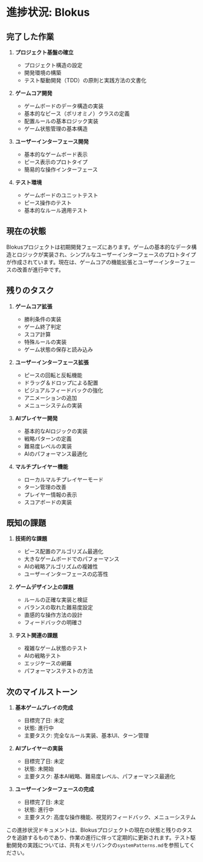 # 進捗状況: Blokus

## 完了した作業

1. **プロジェクト基盤の確立**
   - プロジェクト構造の設定
   - 開発環境の構築
   - テスト駆動開発（TDD）の原則と実践方法の文書化

2. **ゲームコア開発**
   - ゲームボードのデータ構造の実装
   - 基本的なピース（ポリオミノ）クラスの定義
   - 配置ルールの基本ロジック実装
   - ゲーム状態管理の基本構造

3. **ユーザーインターフェース開発**
   - 基本的なゲームボード表示
   - ピース表示のプロトタイプ
   - 簡易的な操作インターフェース

4. **テスト環境**
   - ゲームボードのユニットテスト
   - ピース操作のテスト
   - 基本的なルール適用テスト

## 現在の状態

Blokusプロジェクトは初期開発フェーズにあります。ゲームの基本的なデータ構造とロジックが実装され、シンプルなユーザーインターフェースのプロトタイプが作成されています。現在は、ゲームコアの機能拡張とユーザーインターフェースの改善が進行中です。

## 残りのタスク

1. **ゲームコア拡張**
   - 勝利条件の実装
   - ゲーム終了判定
   - スコア計算
   - 特殊ルールの実装
   - ゲーム状態の保存と読み込み

2. **ユーザーインターフェース拡張**
   - ピースの回転と反転機能
   - ドラッグ＆ドロップによる配置
   - ビジュアルフィードバックの強化
   - アニメーションの追加
   - メニューシステムの実装

3. **AIプレイヤー開発**
   - 基本的なAIロジックの実装
   - 戦略パターンの定義
   - 難易度レベルの実装
   - AIのパフォーマンス最適化

4. **マルチプレイヤー機能**
   - ローカルマルチプレイヤーモード
   - ターン管理の改善
   - プレイヤー情報の表示
   - スコアボードの実装

## 既知の課題

1. **技術的な課題**
   - ピース配置のアルゴリズム最適化
   - 大きなゲームボードでのパフォーマンス
   - AIの戦略アルゴリズムの複雑性
   - ユーザーインターフェースの応答性

2. **ゲームデザイン上の課題**
   - ルールの正確な実装と検証
   - バランスの取れた難易度設定
   - 直感的な操作方法の設計
   - フィードバックの明確さ

3. **テスト関連の課題**
   - 複雑なゲーム状態のテスト
   - AIの戦略テスト
   - エッジケースの網羅
   - パフォーマンステストの方法

## 次のマイルストーン

1. **基本ゲームプレイの完成**
   - 目標完了日: 未定
   - 状態: 進行中
   - 主要タスク: 完全なルール実装、基本UI、ターン管理

2. **AIプレイヤーの実装**
   - 目標完了日: 未定
   - 状態: 未開始
   - 主要タスク: 基本AI戦略、難易度レベル、パフォーマンス最適化

3. **ユーザーインターフェースの完成**
   - 目標完了日: 未定
   - 状態: 進行中
   - 主要タスク: 高度な操作機能、視覚的フィードバック、メニューシステム

この進捗状況ドキュメントは、Blokusプロジェクトの現在の状態と残りのタスクを追跡するものであり、作業の進行に伴って定期的に更新されます。テスト駆動開発の実践については、共有メモリバンクの`systemPatterns.md`を参照してください。
